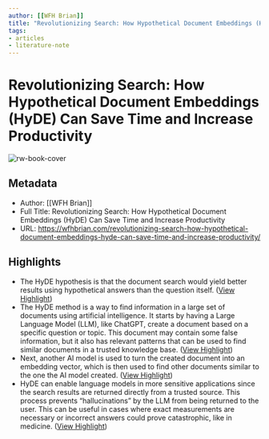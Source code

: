 ```yaml
---
author: [[WFH Brian]]
title: "Revolutionizing Search: How Hypothetical Document Embeddings (HyDE) Can Save Time and Increase Productivity"
tags: 
- articles
- literature-note
---
```

# Revolutionizing Search: How Hypothetical Document Embeddings (HyDE) Can Save Time and Increase Productivity

![rw-book-cover](https://wfhbrian.com/wp-content/uploads/sites/26/2023/01/AI-HyDE-workflow.excalidraw.png)

## Metadata
- Author: [[WFH Brian]]
- Full Title: Revolutionizing Search: How Hypothetical Document Embeddings (HyDE) Can Save Time and Increase Productivity
- URL: https://wfhbrian.com/revolutionizing-search-how-hypothetical-document-embeddings-hyde-can-save-time-and-increase-productivity/

## Highlights
- The HyDE hypothesis is that the document search would yield better results using hypothetical answers than the question itself. ([View Highlight](https://read.readwise.io/read/01h4h5zgggy0xadcjqkyn66zkt))
- The HyDE method is a way to find information in a large set of documents using artificial intelligence. It starts by having a Large Language Model (LLM), like ChatGPT, create a document based on a specific question or topic. This document may contain some false information, but it also has relevant patterns that can be used to find similar documents in a trusted knowledge base. ([View Highlight](https://read.readwise.io/read/01h4h5zybmyj8h721vdy79wtmb))
- Next, another AI model is used to turn the created document into an embedding vector, which is then used to find other documents similar to the one the AI model created. ([View Highlight](https://read.readwise.io/read/01h4h6003v0h7wnm6stfth6z7p))
- HyDE can enable language models in more sensitive applications since the search results are returned directly from a trusted source. This process prevents “hallucinations” by the LLM from being returned to the user. This can be useful in cases where exact measurements are necessary or incorrect answers could prove catastrophic, like in medicine. ([View Highlight](https://read.readwise.io/read/01h4h605der386zttrjhewdnc3))
